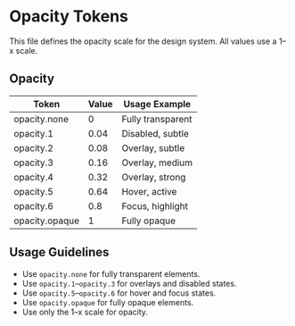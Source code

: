 # Opacity Tokens

This file defines the opacity scale for the design system. All values use a 1–x scale.

## Opacity
| Token           | Value   | Usage Example         |
|-----------------|---------|-----------------------|
| opacity.none    | 0       | Fully transparent     |
| opacity.1       | 0.04    | Disabled, subtle      |
| opacity.2       | 0.08    | Overlay, subtle       |
| opacity.3       | 0.16    | Overlay, medium       |
| opacity.4       | 0.32    | Overlay, strong       |
| opacity.5       | 0.64    | Hover, active         |
| opacity.6       | 0.8     | Focus, highlight      |
| opacity.opaque  | 1       | Fully opaque          |

## Usage Guidelines
- Use `opacity.none` for fully transparent elements.
- Use `opacity.1`–`opacity.3` for overlays and disabled states.
- Use `opacity.5`–`opacity.6` for hover and focus states.
- Use `opacity.opaque` for fully opaque elements.
- Use only the 1–x scale for opacity.
